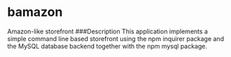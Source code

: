 # bamazon
Amazon-like storefront
###Description
This application implements a simple command line based storefront using the npm inquirer package and the MySQL database backend together with the npm mysql package.

